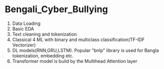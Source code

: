 # Bengali_Cyber_Bullying

1. Data Loading
2. Basic EDA
3. Text cleaning and tokenization
4. Classical 4 ML with binary and multiclass classification(TF-IDF Vectorizer)
5. DL models(RNN,GRU,LSTM). Popular "bnlp" library is used for Bangla tokenization, embedding etc.
6. Transformer model is build by the Multihead Attention layer
   
